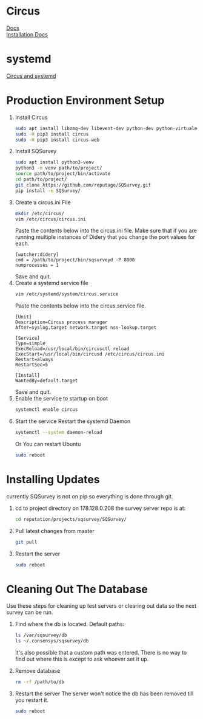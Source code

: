 Circus
======
[Docs](https://circus.readthedocs.io/en/latest/)  
[Installation Docs](https://circus.readthedocs.io/en/latest/tutorial/step-by-step/)  

systemd
=======
[Circus and systemd](https://circus.readthedocs.io/en/latest/for-ops/deployment/)  

Production Environment Setup
============================
1. Install Circus
    ```bash
    sudo apt install libzmq-dev libevent-dev python-dev python-virtualenv
    sudo -H pip3 install circus
    sudo -H pip3 install circus-web
    ```
2. Install SQSurvey
    ```bash
    sudo apt install python3-venv
    python3 -m venv path/to/project/
    source path/to/project/bin/activate
    cd path/to/project/
    git clone https://github.com/reputage/SQSurvey.git
    pip install -e SQSurvey/
    ```
3. Create a circus.ini File
    ```bash
    mkdir /etc/circus/
    vim /etc/circus/circus.ini
    ```
    Paste the contents below into the circus.ini file. Make sure 
    that if you are running multiple instances of Didery that you 
    change the port values for each.
    ```
    [watcher:didery]
    cmd = /path/to/project/bin/sqsurveyd -P 8000
    numprocesses = 1
    ```
    Save and quit.
4. Create a systemd service file
    ```bash
    vim /etc/systemd/system/circus.service
    ```
    Paste the contents below into the circus.service file.
    ```
    [Unit]
    Description=Circus process manager
    After=syslog.target network.target nss-lookup.target
    
    [Service]
    Type=simple
    ExecReload=/usr/local/bin/circusctl reload
    ExecStart=/usr/local/bin/circusd /etc/circus/circus.ini
    Restart=always
    RestartSec=5
    
    [Install]
    WantedBy=default.target
    ```
    Save and quit.
5. Enable the service to startup on boot
    ```bash
    systemctl enable circus
    ```
6. Start the service
    Restart the systemd Daemon
    ```bash
    systemctl --system daemon-reload
    ```
    Or You can restart Ubuntu
    ```bash
    sudo reboot
    ```

Installing Updates
==================
currently SQSurvey is not on pip so everything is done through git.

1. cd to project directory
    on 178.128.0.208 the survey server repo is at:
    ```bash
    cd reputation/projects/sqsurvey/SQSurvey/
    ```

2. Pull latest changes from master
    ```bash
    git pull
    ```

3. Restart the server
    ```bash
    sudo reboot
    ```

Cleaning Out The Database
=========================
Use these steps for cleaning up test servers or clearing out data so the next survey can be run.

1. Find where the db is located.
    Default paths:
    ```bash
    ls /var/sqsurvey/db
    ls ~/.consensys/sqsurvey/db
    ```
    It's also possible that a custom path was entered. There is no way to find out where this is except to ask whoever set it up.

2. Remove database
    ```bash
    rm -rf /path/to/db
    ```

3. Restart the server
    The server won't notice the db has been removed till you restart it.
    ```bash
    sudo reboot
    ```
